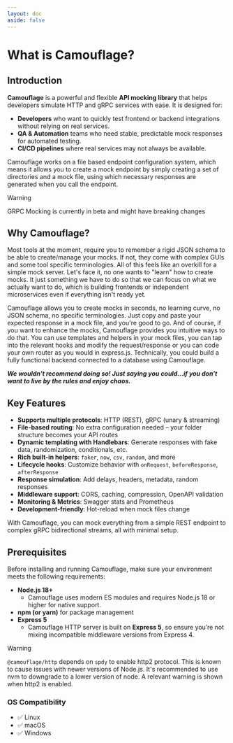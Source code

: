 ```yaml
---
layout: doc
aside: false
---
```

# What is Camouflage?

## Introduction

**Camouflage** is a powerful and flexible **API mocking library** that helps developers simulate HTTP and gRPC services with ease. It is designed for:

- **Developers** who want to quickly test frontend or backend integrations without relying on real services.
- **QA & Automation** teams who need stable, predictable mock responses for automated testing.
- **CI/CD pipelines** where real services may not always be available.

Camouflage works on a file based endpoint configuration system, which means it allows you to create a mock endpoint by simply creating a set of directories and a mock file, using which necessary responses are generated when you call the endpoint.

> [!WARNING]
> GRPC Mocking is currently in beta and might have breaking changes

## Why Camouflage?

Most tools at the moment, require you to remember a rigid JSON schema to be able to create/manage your mocks. If not, they come with complex GUIs and some tool specific terminologies. All of this feels like an overkill for a simple mock server. Let's face it, no one wants to "learn" how to create mocks. It just something we have to do so that we can focus on what we actually want to do, which is building frontends or independent microservices even if everything isn't ready yet.

Camouflage allows you to create mocks in seconds, no learning curve, no JSON schema, no specific terminologies. Just copy and paste your expected response in a mock file, and you're good to go. And of course, if you want to enhance the mocks, Camouflage provides you intuitive ways to do that. You can use templates and helpers in your mock files, you can tap into the relevant hooks and modify the request/response or you can code your own router as you would in express.js. Technically, you could build a fully functional backend connected to a database using Camouflage.

_**We wouldn't recommend doing so! Just saying you could...if you don't want to live by the rules and enjoy chaos.**_

## Key Features

- **Supports multiple protocols**: HTTP (REST), gRPC (unary & streaming)
- **File-based routing**: No extra configuration needed – your folder structure becomes your API routes
- **Dynamic templating with Handlebars**: Generate responses with fake data, randomization, conditionals, etc.
- **Rich built-in helpers**: `faker`, `now`, `csv`, `random`, and more
- **Lifecycle hooks**: Customize behavior with `onRequest`, `beforeResponse`, `afterResponse`
- **Response simulation**: Add delays, headers, metadata, random responses
- **Middleware support**: CORS, caching, compression, OpenAPI validation
- **Monitoring & Metrics**: Swagger stats and Prometheus
- **Development-friendly**: Hot-reload when mock files change

With Camouflage, you can mock everything from a simple REST endpoint to complex gRPC bidirectional streams, all with minimal setup.

## Prerequisites

Before installing and running Camouflage, make sure your environment meets the following requirements:

- **Node.js 18+**
  - Camouflage uses modern ES modules and requires Node.js 18 or higher for native support.
- **npm (or yarn)** for package management
- **Express 5**
  - Camouflage HTTP server is built on **Express 5**, so ensure you’re not mixing incompatible middleware versions from Express 4.

> [!WARNING]
> `@camouflage/http` depends on `spdy` to enable http2 protocol. This is known to cause issues with newer versions of Node.js. It's recommended to use nvm to downgrade to a lower version of node. A relevant warning is shown when http2 is enabled.

### OS Compatibility

- ✅ Linux
- ✅ macOS
- ✅ Windows
